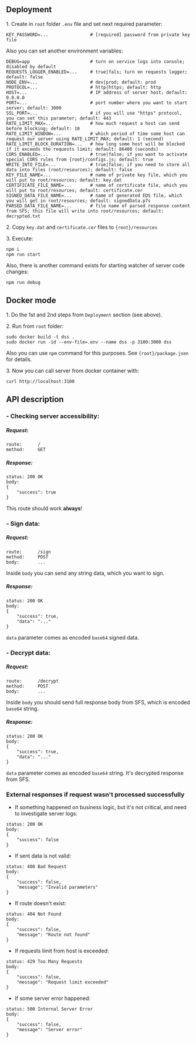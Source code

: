 ## Deployment
1\. Create in `root` folder `.env` file and set next required parameter: 
```
KEY_PASSWORD=...                # [required] password from private key file
```
Also you can set another environment variables:
```
DEBUG=app                       # turn on service logs into console; disabled by default
REQUESTS_LOGGER_ENABLED=...     # true|fals; turn on requests logger; default: false
NODE_ENV=...                    # dev|prod; default: prod
PROTOCOL=...                    # http|https; default: http
HOST=...                        # IP address of server host; default: 0.0.0.0
PORT=...                        # port number where you want to start server; default: 3000
SSL_PORT=...                    # if you will use "https" protocol, you can set this parameter; default: 443
RATE_LIMIT_MAX=...              # how much request a host can send before blocking; default: 10 
RATE_LIMIT_WINDOW=...           # which period of time some host can request our server using RATE_LIMIT_MAX; default: 1 (second)
RATE_LIMIT_BLOCK_DURATION=...   # how long some host will be blocked if it exceeds the requests limit; default: 86400 (seconds)
CORS_ENABLED=...                # true|false; if you want to activate special CORS rules from {root}/configs.js; default: true
WRITE_INTO_FILE=...             # true|false; if you need to store all data into files (root/resources); default: false
KEY_FILE_NAME=...               # name of private key file, which you will put to root/resources; default: key.dat
CERTIFICATE_FILE_NAME=...       # name of certificate file, which you will put to root/resources; default: certificate.cer
SIGNED_DATA_FILE_NAME=...       # name of generated EDS file, which you will get in root/resources; default: signedData.p7s
PARSED_DATA_FILE_NAME=...       # file name of parsed response content from SFS; this file will write into root/resources; default: decrypted.txt
```

2\. Copy `key.dat` and `certificate.cer` files to `{root}/resources`

3\. Execute:
```
npm i
npm run start
```
Also, there is another command exists for starting watcher of server code changes:
```
npm run debug
``` 

## Docker mode
1\. Do the 1st and 2nd steps from `Deployment` section (see above).

2\. Run from `root` folder:
```
sudo docker build -t dss .
sudo docker run -id --env-file=.env --name dss -p 3100:3000 dss
```
Also you can use `npm` command for this purposes. See `{root}/package.json` for details. 

3\. Now you can call server from docker container with:
```
curl http://localhost:3100 
``` 

## API description

### - Checking server accessibility:
##### Request:
```
route:      /
method:     GET
```
##### Response:
```
status: 200 OK
body:
{
    "success": true
}
```
This route should work **always**! 

### - Sign data:
##### Request:
```
route:      /sign
method:     POST
body:       ...
```
Inside `body` you can send any string data, which you want to sign.

##### Response:
```
status: 200 OK
body:
{
    "success": true,
    "data": "..."
}
```
`data` parameter comes as encoded `base64` signed data.

### - Decrypt data:
##### Request:
```
route:      /decrypt
method:     POST
body:       ...
```
Inside `body` you should send full response body from SFS, which is encoded `base64` string.

##### Response:
```
status: 200 OK
body:
{
    "success": true,
    "data": "..."
}
```
`data` parameter comes as encoded `base64` string. It's decrypted response from SFS.


### External responses if request wasn't processed successfully
- If something happened on business logic, but it's not critical, and need to investigate server logs:
```
status: 200 OK
body:
{
    "success": false
}
```

- If sent data is not valid:
```
status: 400 Bad Request
body:
{
    "success": false,
    "message": "Invalid parameters"
}
```

- If route doesn't exist:
```
status: 404 Not Found
body:
{
    "success": false,
    "message": "Route not found"
}
```

- If requests limit from host is exceeded:
```
status: 429 Too Many Requests
body:
{
    "success": false,
    "message": "Request limit exceeded"
}
```

- If some server error happened:
```
status: 500 Internal Server Error
body:
{
    "success": false,
    "message": "Server error"
}
```

